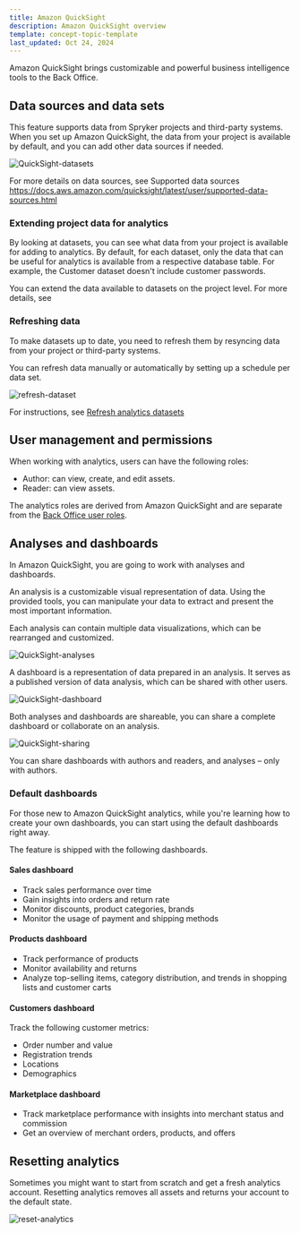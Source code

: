 ```yaml
---
title: Amazon QuickSight
description: Amazon QuickSight overview
template: concept-topic-template
last_updated: Oct 24, 2024
---
```


Amazon QuickSight brings customizable and powerful business intelligence tools to the Back Office.

## Data sources and data sets

This feature supports data from Spryker projects and third-party systems. When you set up Amazon QuickSight, the data from your project is available by default, and you can add other data sources if needed.

![QuickSight-datasets](https://spryker.s3.eu-central-1.amazonaws.com/docs/pbc/all/business-intelligence/amazon-quicksight-third-party-integration/amazon-quicksight.md/qs-data-sets.png)

For more details on data sources, see Supported data sources https://docs.aws.amazon.com/quicksight/latest/user/supported-data-sources.html

### Extending project data for analytics

By looking at datasets, you can see what data from your project is available for adding to analytics. By default, for each dataset, only the data that can be useful for analytics is available from a respective database table. For example, the Customer dataset doesn't include customer passwords.

You can extend the data available to datasets on the project level. For more details, see  



### Refreshing data

To make datasets up to date, you need to refresh them by resyncing data from your project or third-party systems.

You can refresh data manually or automatically by setting up a schedule per data set.


![refresh-dataset](https://spryker.s3.eu-central-1.amazonaws.com/docs/pbc/all/business-intelligence/amazon-quicksight-third-party-integration/amazon-quicksight.md/refresh-dataset.png)

For instructions, see [Refresh analytics datasets](/docs/pbc/all/business-intelligence/202410.0/amazon-quicksight-third-party-integration/back-office-refresh-analytics-datasets.html)




## User management and permissions


When working with analytics, users can have the following roles:
* Author: can view, create, and edit assets.
* Reader: can view assets.

<!--
To give a Back Office user access to analytics, you need to assign one of these roles to them. For instructions, see [Create users]() and [Edit users]().

-->

The analytics roles are derived from Amazon QuickSight and are separate from the [Back Office user roles](/docs/pbc/all/user-management/{{page.version}}/base-shop/manage-in-the-back-office/best-practices-manage-users-and-their-permissions-with-roles-and-groups.html).


## Analyses and dashboards

In Amazon QuickSight, you are going to work with analyses and dashboards.

An analysis is a customizable visual representation of data. Using the provided tools, you can manipulate your data to extract and present the most important information.

Each analysis can contain multiple data visualizations, which can be rearranged and customized.


![QuickSight-analyses](https://spryker.s3.eu-central-1.amazonaws.com/docs/pbc/all/business-intelligence/amazon-quicksight-third-party-integration/amazon-quicksight.md/qs-analysis.png)


A dashboard is a representation of data prepared in an analysis. It serves as a published version of data analysis, which can be shared with other users.

![QuickSight-dashboard](https://spryker.s3.eu-central-1.amazonaws.com/docs/pbc/all/business-intelligence/amazon-quicksight-third-party-integration/amazon-quicksight.md/qs-dashboard.png)


Both analyses and dashboards are shareable, you can share a complete dashboard or collaborate on an analysis.

![QuickSight-sharing](https://spryker.s3.eu-central-1.amazonaws.com/docs/pbc/all/business-intelligence/amazon-quicksight-third-party-integration/amazon-quicksight.md/qs-sharing.png)

You can share dashboards with authors and readers, and analyses – only with authors.

### Default dashboards

For those new to Amazon QuickSight analytics, while you're learning how to create your own dashboards, you can start using the default dashboards right away.

The feature is shipped with the following dashboards.

#### Sales dashboard

* Track sales performance over time
* Gain insights into orders and return rate
* Monitor discounts, product categories, brands
* Monitor the usage of payment and shipping methods

#### Products dashboard

* Track performance of products
* Monitor availability and returns
* Analyze top-selling items, category distribution, and trends in shopping lists and customer carts


#### Customers dashboard

Track the following customer metrics:
* Order number and value
* Registration trends
* Locations
* Demographics


#### Marketplace dashboard
* Track marketplace performance with insights into merchant status and commission
* Get an overview of merchant orders, products, and offers



## Resetting analytics


Sometimes you might want to start from scratch and get a fresh analytics account. Resetting analytics removes all assets and returns your account to the default state.

![reset-analytics](https://spryker.s3.eu-central-1.amazonaws.com/docs/pbc/all/business-intelligence/amazon-quicksight-third-party-integration/amazon-quicksight.md/reset-analytics.png)
